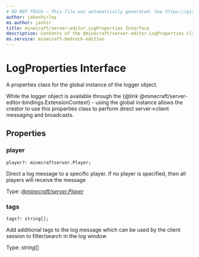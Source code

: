 ```yaml
---
# DO NOT TOUCH — This file was automatically generated. See https://github.com/mojang/minecraftapidocsgenerator to modify descriptions, examples, etc.
author: jakeshirley
ms.author: jashir
title: minecraft/server-editor.LogProperties Interface
description: Contents of the @minecraft/server-editor.LogProperties class.
ms.service: minecraft-bedrock-edition
---
```

# LogProperties Interface

A properties class for the global instance of the logger object.

While the logger object is available through the {@link @minecraft/server-editor-bindings.ExtensionContext} - using the global instance allows the creator to use this properties class to perform direct server->client messaging and broadcasts.

## Properties

### **player**
`player?: minecraftserver.Player;`

Direct a log message to a specific player.  If no player is specified, then all players will receive the message

Type: [*@minecraft/server.Player*](../../minecraft/server/Player.md)

### **tags**
`tags?: string[];`

Add additional tags to the log message which can be used by the client session to filter/search in the log window

Type: *string*[]

